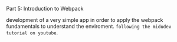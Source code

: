 Part 5: Introduction to Webpack

development of a very simple app in order to apply the webpack fundamentals to understand the enviroment. `following the midudev tutorial on youtube`.